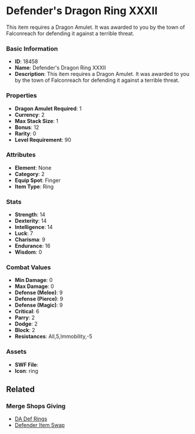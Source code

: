 # Defender's Dragon Ring XXXII

This item requires a Dragon Amulet. It was awarded to you by the town of Falconreach for defending it against a terrible threat. 

### Basic Information

- **ID**: 18458
- **Name**: Defender&#039;s Dragon Ring XXXII
- **Description**: This item requires a Dragon Amulet. It was awarded to you by the town of Falconreach for defending it against a terrible threat. 

### Properties

- **Dragon Amulet Required**: 1
- **Currency**: 2
- **Max Stack Size**: 1
- **Bonus**: 12
- **Rarity**: 0
- **Level Requirement**: 90

### Attributes

- **Element**: None
- **Category**: 2
- **Equip Spot**: Finger
- **Item Type**: Ring

### Stats

- **Strength**: 14
- **Dexterity**: 14
- **Intelligence**: 14
- **Luck**: 7
- **Charisma**: 9
- **Endurance**: 16
- **Wisdom**: 0

### Combat Values

- **Min Damage**: 0
- **Max Damage**: 0
- **Defense (Melee)**: 9
- **Defense (Pierce)**: 9
- **Defense (Magic)**: 9
- **Critical**: 6
- **Parry**: 2
- **Dodge**: 2
- **Block**: 2
- **Resistances**: All,5,Immobility,-5

### Assets

- **SWF File**: 
- **Icon**: ring

## Related

### Merge Shops Giving

- [DA Def Rings](../merge-shops/382-da-def-rings.md)
- [Defender Item Swap](../merge-shops/385-defender-item-swap.md)

